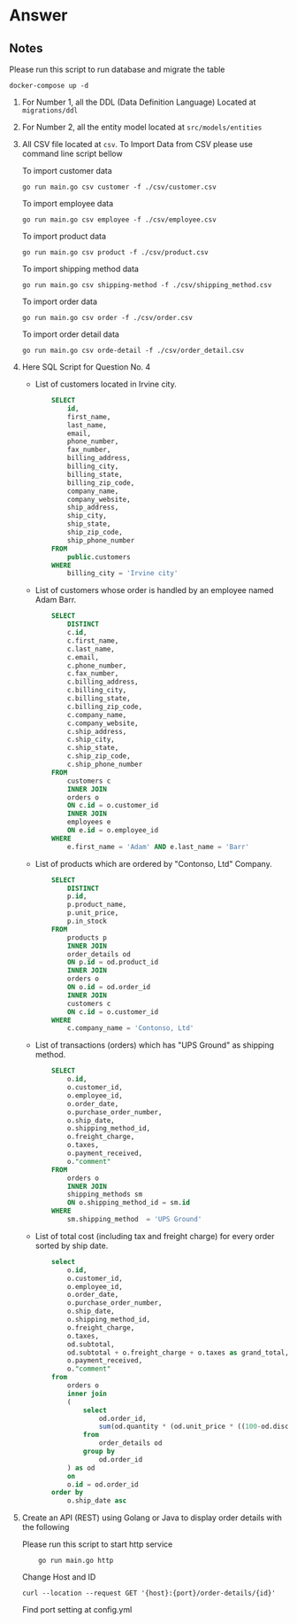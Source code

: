 # Answer

##  Notes

Please run this script to run database and migrate the table

```
docker-compose up -d
```

1. For Number 1, all the DDL (Data Definition Language) Located at `migrations/ddl`
2. For Number 2, all the entity model located at `src/models/entities`
3. All CSV file located at `csv`. To Import Data from CSV please use command line script bellow

    To import customer data
    ```shell
    go run main.go csv customer -f ./csv/customer.csv
    ```
    To import employee data
    ```shell
    go run main.go csv employee -f ./csv/employee.csv
    ```
    To import product data
    ```shell
    go run main.go csv product -f ./csv/product.csv
    ```
    To import shipping method data
    ```shell
    go run main.go csv shipping-method -f ./csv/shipping_method.csv
    ```
    To import order data
    ```shell
    go run main.go csv order -f ./csv/order.csv
    ```
    To import order detail data
    ```shell
    go run main.go csv orde-detail -f ./csv/order_detail.csv
    ```

4. Here SQL Script for Question No. 4
    * List of customers located in Irvine city.
        ```SQL
            SELECT
                id,
                first_name,
                last_name,
                email,
                phone_number,
                fax_number,
                billing_address,
                billing_city,
                billing_state,
                billing_zip_code,
                company_name,
                company_website,
                ship_address,
                ship_city,
                ship_state,
                ship_zip_code,
                ship_phone_number
            FROM
                public.customers
            WHERE
                billing_city = 'Irvine city'
        ```
    * List of customers whose order is handled by an employee named Adam Barr.
        ```SQL
            SELECT
                DISTINCT 
                c.id,
                c.first_name,
                c.last_name,
                c.email,
                c.phone_number,
                c.fax_number,
                c.billing_address,
                c.billing_city,
                c.billing_state,
                c.billing_zip_code,
                c.company_name,
                c.company_website,
                c.ship_address,
                c.ship_city,
                c.ship_state,
                c.ship_zip_code,
                c.ship_phone_number
            FROM
                customers c
                INNER JOIN
                orders o 
                ON c.id = o.customer_id
                INNER JOIN
                employees e 
                ON e.id = o.employee_id
            WHERE
                e.first_name = 'Adam' AND e.last_name = 'Barr'
        ```
    * List of products which are ordered by "Contonso, Ltd" Company.
        ```SQL
            SELECT
                DISTINCT
                p.id,
                p.product_name,
                p.unit_price,
                p.in_stock 
            FROM
                products p
                INNER JOIN
                order_details od 
                ON p.id = od.product_id
                INNER JOIN
                orders o
                ON o.id = od.order_id
                INNER JOIN
                customers c 
                ON c.id = o.customer_id
            WHERE
                c.company_name = 'Contonso, Ltd'
        ```
    * List of transactions (orders) which has "UPS Ground" as shipping method.
        ```SQL
            SELECT
                o.id,
                o.customer_id,
                o.employee_id,
                o.order_date,
                o.purchase_order_number,
                o.ship_date,
                o.shipping_method_id,
                o.freight_charge,
                o.taxes,
                o.payment_received,
                o."comment" 
            FROM
                orders o
                INNER JOIN
                shipping_methods sm
                ON o.shipping_method_id = sm.id
            WHERE
                sm.shipping_method  = 'UPS Ground'
        ```
    * List of total cost (including tax and freight charge) for every order sorted by ship date.
        ```SQL
            select
                o.id,
                o.customer_id,
                o.employee_id,
                o.order_date,
                o.purchase_order_number,
                o.ship_date,
                o.shipping_method_id,
                o.freight_charge,
                o.taxes,
                od.subtotal,
                od.subtotal + o.freight_charge + o.taxes as grand_total,
                o.payment_received,
                o."comment" 
            from
                orders o
                inner join
                (
                    select
                        od.order_id,
                        sum(od.quantity * (od.unit_price * ((100-od.discount)/100))) as subtotal
                    from
                        order_details od
                    group by
                        od.order_id
                ) as od
                on
                o.id = od.order_id
            order by
                o.ship_date asc
        ```
5. Create an API (REST) using Golang or Java to display order details with the following

    Please run this script to start http service
    ```shell
        go run main.go http
    ```

    Change Host and ID 

    ``` ssh
    curl --location --request GET '{host}:{port}/order-details/{id}'
    ```

    Find port setting at config.yml
    